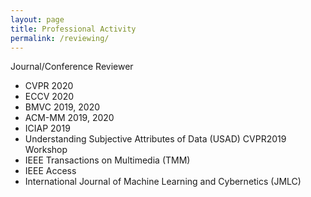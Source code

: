 ```yaml
---
layout: page
title: Professional Activity
permalink: /reviewing/
---
```


Journal/Conference Reviewer


- CVPR 2020
- ECCV 2020
- BMVC 2019, 2020
- ACM-MM 2019, 2020
- ICIAP 2019
- Understanding Subjective Attributes of Data (USAD) CVPR2019 Workshop
- IEEE Transactions on Multimedia (TMM)
- IEEE Access
- International Journal of Machine Learning and Cybernetics (JMLC)

<!--- This is the base Jekyll theme. You can find out more info about customizing your Jekyll theme, as well as basic Jekyll usage documentation at [jekyllrb.com](https://jekyllrb.com/)

You can find the source code for Minima at GitHub:
[jekyll][jekyll-organization] /
[minima](https://github.com/jekyll/minima)

You can find the source code for Jekyll at GitHub:
[jekyll][jekyll-organization] /
[jekyll](https://github.com/jekyll/jekyll)


[jekyll-organization]: https://github.com/jekyll -->
